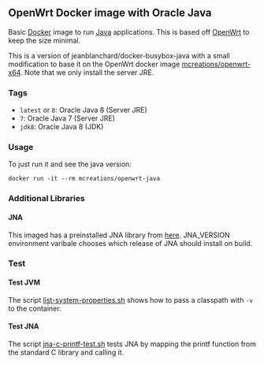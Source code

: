 ## OpenWrt Docker image with Oracle Java

Basic [Docker](https://www.docker.com/) image to run
[Java](https://www.java.com/) applications.  This is based off
[OpenWrt](http://openwrt.org/) to keep the size minimal.

This is a version of jeanblanchard/docker-busybox-java with a small
modification to base it on the OpenWrt docker image
[mcreations/openwrt-x64](https://registry.hub.docker.com/u/mcreations/openwrt-x64/).
Note that we only install the server JRE.

### Tags

* `latest` or `8`: Oracle Java 8 (Server JRE)
* `7`: Oracle Java 7 (Server JRE)
* `jdk8`: Oracle Java 8 (JDK)

### Usage

To just run it and see the java version:

```
docker run -it --rm mcreations/openwrt-java
```

### Additional Libraries
#### JNA
This imaged has a preinstalled JNA library from [here](https://github.com/twall/jna).
JNA_VERSION environment varibale chooses which release of JNA should install on build.

### Test
#### Test JVM
The script [list-system-properties.sh](test/list-system-properties.sh)
shows how to pass a classpath with `-v` to the container.
#### Test JNA
The script [jna-c-printf-test.sh](test/jna-c-printf-test.sh) tests JNA by mapping the printf function from the standard C library and calling it.

